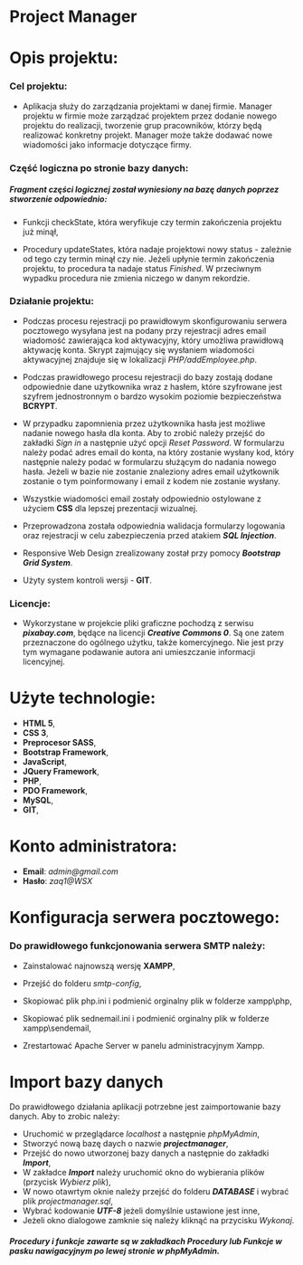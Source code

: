 # Project Manager

# Opis projektu:

### Cel projektu:

- Aplikacja służy do zarządzania projektami w danej firmie. Manager projektu w firmie może zarządzać projektem przez dodanie nowego projektu do realizacji, tworzenie grup pracowników, którzy będą realizować konkretny projekt. Manager może także dodawać nowe wiadomości jako informacje dotyczące firmy.

### Część logiczna po stronie bazy danych:

##### Fragment części logicznej został wyniesiony na bazę danych poprzez stworzenie odpowiednio:

- Funkcji checkState, która weryfikuje czy termin zakończenia projektu już minął,

- Procedury updateStates, która nadaje projektowi nowy status - zależnie od tego czy termin minął czy nie. Jeżeli upłynie termin zakończenia projektu, to procedura ta nadaje status _Finished_. W przeciwnym wypadku procedura nie zmienia niczego w danym rekordzie.

### Działanie projektu:

- Podczas procesu rejestracji po prawidłowym skonfigurowaniu serwera pocztowego wysyłana jest na podany przy rejestracji adres email wiadomość zawierająca kod aktywacyjny, który umożliwa prawidłową aktywację konta. Skrypt zajmujący się wysłaniem wiadomości aktywacyjnej znajduje się w lokalizacji _PHP/addEmployee.php_.

- Podczas prawidłowego procesu rejestracji do bazy zostają dodane odpowiednie dane użytkownika wraz z hasłem, które szyfrowane jest szyfrem jednostronnym o bardzo wysokim poziomie bezpieczeństwa **BCRYPT**.

- W przypadku zapomnienia przez użytkownika hasła jest możliwe nadanie nowego hasła dla konta. Aby to zrobić należy przejść do zakładki _Sign in_ a następnie użyć opcji _Reset Password_. W formularzu należy podać adres email do konta, na który zostanie wysłany kod, który następnie należy podać w formularzu służącym do nadania nowego hasła. Jeżeli w bazie nie zostanie znaleziony adres email użytkownik zostanie o tym poinformowany i email z kodem nie zostanie wysłany.

- Wszystkie wiadomości email zostały odpowiednio ostylowane z użyciem **CSS** dla lepszej prezentacji wizualnej.

- Przeprowadzona została odpowiednia walidacja formularzy logowania oraz rejestracji w celu zabezpieczenia przed atakiem **_SQL Injection_**.

- Responsive Web Design zrealizowany został przy pomocy **_Bootstrap Grid System_**.

- Użyty system kontroli wersji - **GIT**.

### Licencje:

- Wykorzystane w projekcie pliki graficzne pochodzą z serwisu **_pixabay.com_**, będące na licencji **_Creative Commons 0_**. Są one zatem przeznaczone do ogólnego użytku, także komercyjnego. Nie jest przy tym wymagane podawanie autora ani umieszczanie informacji licencyjnej.

# Użyte technologie:

- **HTML 5**,
- **CSS 3**,
- **Preprocesor SASS**,
- **Bootstrap Framework**,
- **JavaScript**,
- **JQuery Framework**,
- **PHP**,
- **PDO Framework**,
- **MySQL**,
- **GIT**,

# Konto administratora:

- **Email**: _admin@gmail.com_
- **Hasło**: _zaq1@WSX_

# Konfiguracja serwera pocztowego:

### Do prawidłowego funkcjonowania serwera SMTP należy:

- Zainstalować najnowszą wersję **XAMPP**,

- Przejść do folderu _smtp-config_,

- Skopiować plik php.ini i podmienić orginalny plik w folderze xampp\php,

- Skopiować plik sednemail.ini i podmienić orginalny plik w folderze xampp\sendemail,

- Zrestartować Apache Server w panelu administracyjnym Xampp.

# Import bazy danych

Do prawidłowego działania aplikacji potrzebne jest zaimportowanie bazy danych. Aby to zrobic należy:

- Uruchomić w przeglądarce _localhost_ a następnie _phpMyAdmin_,
- Stworzyć nową bazę daych o nazwie **_projectmanager_**,
- Przejść do nowo utworzonej bazy danych a następnie do zakładki **_Import_**,
- W zakładce **_Import_** należy uruchomić okno do wybierania plików (przycisk _Wybierz plik_),
- W nowo otawrtym oknie należy przejść do folderu **_DATABASE_** i wybrać plik _projectmanager.sql_,
- Wybrać kodowanie **_UTF-8_** jeżeli domyślnie ustawione jest inne,
- Jeżeli okno dialogowe zamknie się należy kliknąć na przycisku _Wykonaj_.

##### Procedury i funkcje zawarte są w zakładkach Procedury lub Funkcje w pasku nawigacyjnym po lewej stronie w phpMyAdmin.

